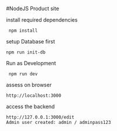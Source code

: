 #NodeJS Product site

install required dependencies

```
 npm install
```

setup Database first

```
npm run init-db
```

Run as Development

```
 npm run dev

```

assess on browser

```
http://localhost:3000

```

access the backend

```
http://127.0.0.1:3000/edit
Admin user created: admin / adminpass123

```

